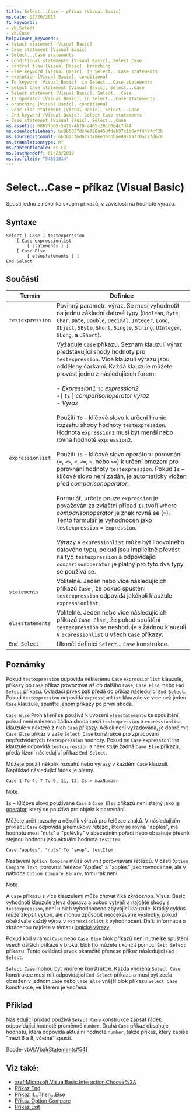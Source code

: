 ```yaml
---
title: Select...Case – příkaz (Visual Basic)
ms.date: 07/20/2015
f1_keywords:
- vb.Select
- vb.Case
helpviewer_keywords:
- Select statement [Visual Basic]
- Case statement [Visual Basic]
- Select...Case statements
- conditional statements [Visual Basic], Select Case
- control flow [Visual Basic], branching
- Else keyword [Visual Basic], in Select...Case statements
- execution [Visual Basic], conditional
- To keyword [Visual Basic], in Select...Case statements
- Select Case statement [Visual Basic], Select...Case
- Select statement [Visual Basic], Select...Case
- Is operator [Visual Basic], in Select...Case statements
- branching [Visual Basic], conditional
- Case Else statement [Visual Basic], Select...Case
- End keyword [Visual Basic], Select Case statements
- Case statement [Visual Basic], Select...Case
ms.assetid: 68877b65-5419-4bf0-a465-20cd0e4c7d44
ms.openlocfilehash: bc0b5037dc4e728a45dfdeb97c1b6aff449fcf2b
ms.sourcegitcommit: 6b308cf6d627d78ee36dbbae8972a310ac7fd6c8
ms.translationtype: MT
ms.contentlocale: cs-CZ
ms.lasthandoff: 01/23/2019
ms.locfileid: "54551014"
---
```

# <a name="selectcase-statement-visual-basic"></a>Select...Case – příkaz (Visual Basic)
Spustí jednu z několika skupin příkazů, v závislosti na hodnotě výrazu.  
  
## <a name="syntax"></a>Syntaxe  
  
```  
Select [ Case ] testexpression  
    [ Case expressionlist  
        [ statements ] ]  
    [ Case Else  
        [ elsestatements ] ]  
End Select  
```  
  
## <a name="parts"></a>Součásti  
  
|Termín|Definice|  
|---|---|  
|`testexpression`|Povinný parametr. výraz. Se musí vyhodnotit na jednu základní datové typy (`Boolean`, `Byte`, `Char`, `Date`, `Double`, `Decimal`, `Integer`, `Long`, `Object`, `SByte`, `Short`, `Single`, `String`, `UInteger`, `ULong`, a `UShort`).|  
|`expressionlist`|Vyžaduje `Case` příkazu. Seznam klauzulí výraz představující shody hodnoty pro `testexpression`. Více klauzulí výrazu jsou odděleny čárkami. Každá klauzule můžete provést jednu z následujících forem:<br /><br /> -   *Expression1* `To` *expression2*<br />-[ `Is` ] *comparisonoperator* *výraz*<br />-   *Výraz*<br /><br /> Použití `To` – klíčové slovo k určení hranic rozsahu shody hodnoty `testexpression`. Hodnota `expression1` musí být menší nebo rovna hodnotě `expression2`.<br /><br /> Použití `Is` – klíčové slovo operátoru porovnání (`=`, `<>`, `<`, `<=`, `>`, nebo `>=`) k určení omezení pro porovnání hodnoty `testexpression`. Pokud `Is` – klíčové slovo není zadán, je automaticky vložen před *comparisonoperator*.<br /><br /> Formulář, určete pouze `expression` je považován za zvláštní případ `Is` tvoří where *comparisonoperator* je znak rovná se (`=`). Tento formulář je vyhodnocen jako `testexpression`  =  `expression`.<br /><br /> Výrazy v `expressionlist` může být libovolného datového typu, pokud jsou implicitně převést na typ `testexpression` a odpovídající `comparisonoperator` je platný pro tyto dva typy se používá se.|  
|`statements`|Volitelné. Jeden nebo více následujících příkazů `Case` , že pokud spuštění `testexpression` odpovídá jakékoli klauzule `expressionlist`.|  
|`elsestatements`|Volitelné. Jeden nebo více následujících příkazů `Case Else` , že pokud spuštění `testexpression` se neshoduje s žádnou klauzuli v `expressionlist` u všech `Case` příkazy.|  
|`End Select`|Ukončí definici `Select`... `Case` konstrukce.|  
  
## <a name="remarks"></a>Poznámky  
 Pokud `testexpression` odpovídá některému `Case` `expressionlist` klauzule, příkazy po `Case` příkaz provozovat až do dalšího `Case`, `Case Else`, nebo `End Select` příkazu. Ovládací prvek pak předá do příkaz následující `End Select`. Pokud `testexpression` odpovídá `expressionlist` klauzule ve více než jeden `Case` klauzule, spusťte jenom příkazy po první shoda.  
  
 `Case Else` Prohlášení se používá k uvození `elsestatements` ke spouštění, pokud není nalezena žádná shoda mezi `testexpression` a `expressionlist` klauzule v některé z nich `Case` příkazy. Ačkoli není vyžadována, je dobré mít `Case Else` příkaz v vaše `Select Case` konstrukce pro zpracování nepředvídaných `testexpression` hodnoty. Pokud ne `Case` `expressionlist` klauzule odpovídá `testexpression` a neexistuje žádná `Case Else` příkazu, předá řízení následující příkaz `End Select`.  
  
 Můžete použít několik rozsahů nebo výrazy v každém `Case` klauzuli. Například následující řádek je platný.  
  
 `Case 1 To 4, 7 To 9, 11, 13, Is > maxNumber`  
  
> [!NOTE]
>  `Is` – Klíčové slovo používané `Case` a `Case Else` příkazů není stejný jako [je operátor](../../../visual-basic/language-reference/operators/is-operator.md), který se používá pro objekt k porovnání.  
  
 Můžete určit rozsahy a několik výrazů pro řetězce znaků. V následujícím příkladu `Case` odpovídá jakémukoliv řetězci, který se rovná "apples", má hodnotu mezi "nuts" a "polévky" v abecedním pořadí nebo obsahuje přesně stejnou hodnotu jako aktuální hodnota `testItem`.  
  
 `Case "apples", "nuts" To "soup", testItem`  
  
 Nastavení `Option Compare` může ovlivnit porovnávání řetězců. V části `Option Compare Text`, porovnat řetězce "Apples" a "apples" jako rovnocenné, ale v nabídce `Option Compare Binary`, tomu tak není.  
  
> [!NOTE]
>  A `Case` příkazu s více klauzulemi může chovat říká *zkrácenou*. Visual Basic vyhodnotí klauzule zleva doprava a pokud vytváří a najděte shody s `testexpression`, není u nich vyhodnoceno zbývající klauzule. Krátký cyklus může zlepšit výkon, ale mohou způsobit neočekávané výsledky, pokud očekáváte každý výraz v `expressionlist` k vyhodnocení. Další informace o zkrácenou najdete v tématu [logické výrazy](../../../visual-basic/programming-guide/language-features/operators-and-expressions/boolean-expressions.md).  
  
 Pokud kód v rámci `Case` nebo `Case Else` blok příkazů není nutné ke spuštění všech dalších příkazů v bloku, blok ho můžete ukončit pomocí `Exit Select` příkazu. Tento ovládací prvek okamžitě přenese příkaz následující `End Select`.  
  
 `Select Case` mohou být vnořené konstrukce. Každá vnořená `Select Case` konstrukce musí mít odpovídající `End Select` příkazu a musí být zcela obsažen v jednom `Case` nebo `Case Else` vnější blok příkazu `Select Case` konstrukce, ve kterém je vnořená.  
  
## <a name="example"></a>Příklad  
 Následující příklad používá `Select Case` konstrukce zapsat řádek odpovídající hodnotě proměnné `number`. Druhá `Case` příkaz obsahuje hodnotu, která odpovídá aktuální hodnotě `number`, takže příkaz, který zapíše "mezi 6 a 8, včetně" spustí.  
  
 [!code-vb[VbVbalrStatements#54](../../../visual-basic/language-reference/error-messages/codesnippet/VisualBasic/select-case-statement_1.vb)]  
  
## <a name="see-also"></a>Viz také:
- <xref:Microsoft.VisualBasic.Interaction.Choose%2A>
- [Příkaz End](../../../visual-basic/language-reference/statements/end-statement.md)
- [Příkaz If...Then...Else](../../../visual-basic/language-reference/statements/if-then-else-statement.md)
- [Příkaz Option Compare](../../../visual-basic/language-reference/statements/option-compare-statement.md)
- [Příkaz Exit](../../../visual-basic/language-reference/statements/exit-statement.md)
